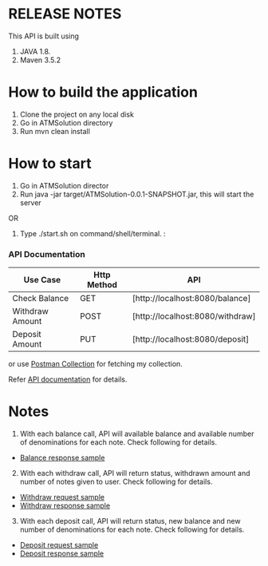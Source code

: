 # RELEASE NOTES
This API is built using
1. JAVA 1.8.
2. Maven 3.5.2

# How to build the application
1. Clone the project on any local disk
2. Go in ATMSolution directory
3. Run mvn clean install

# How to start 
1. Go in ATMSolution director
2. Run java -jar target/ATMSolution-0.0.1-SNAPSHOT.jar, this will start the server

OR
1. Type ./start.sh on command/shell/terminal.
:
### API Documentation

Use Case | Http Method | API |
| ------ | ------ | ------ | 
| Check Balance | GET | [http://localhost:8080/balance] |
| Withdraw Amount | POST | [http://localhost:8080/withdraw] |
| Deposit Amount | PUT | [http://localhost:8080/deposit]|

or use [Postman Collection](https://www.getpostman.com/collections/8a62dbc9a9fb995760ca) for fetching my collection.

Refer [API documentation](https://github.com/iusverma/ATMSolution/blob/master/api_documentation.md) for details.

# Notes
1. With each balance call, API will available balance and available number of denominations for each note. Check following for details.
* [Balance response sample](https://github.com/iusverma/ATMSolution/blob/master/samples/get-balance-response.json)
2. With each withdraw call, API will return status, withdrawn amount and number of notes given to user. Check following for details.
* [Withdraw request sample](https://github.com/iusverma/ATMSolution/blob/master/samples/post-withdraw-request.json)
* [Withdraw response sample](https://github.com/iusverma/ATMSolution/blob/master/samples/post-withdraw-response.json)
3. With each deposit call, API will return status, new balance and new number of denominations for each note. Check following for details.
* [Deposit request sample](https://github.com/iusverma/ATMSolution/blob/master/samples/put-deposit-request.json)
* [Deposit response sample](https://github.com/iusverma/ATMSolution/blob/master/samples/put-deposit-response.json)
